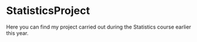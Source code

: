 # StatisticsProject
Here you can find my project carried out during the Statistics course earlier this year.
